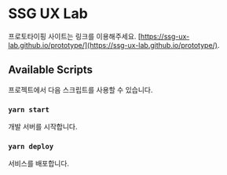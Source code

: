 # SSG UX Lab

프로토타이핑 사이트는 링크를 이용해주세요. [https://ssg-ux-lab.github.io/prototype/](https://ssg-ux-lab.github.io/prototype/).

## Available Scripts

프로젝트에서 다음 스크립트를 사용할 수 있습니다.

### `yarn start`

개발 서버를 시작합니다.

### `yarn deploy`

서비스를 배포합니다.
